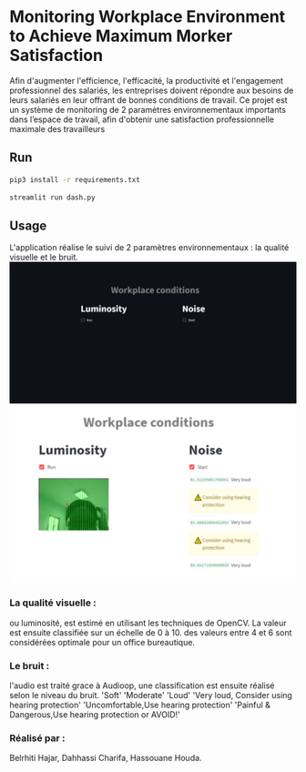 # Monitoring Workplace Environment to Achieve Maximum Morker Satisfaction

Afin d'augmenter l'efficience, l'efficacité, la productivité et l'engagement professionnel des salariés, les entreprises doivent répondre aux besoins de leurs salariés en leur offrant de bonnes conditions de travail. Ce projet est un système de monitoring de 2 paramètres environnementaux importants dans l’espace de travail, afin d'obtenir une satisfaction professionnelle maximale des travailleurs


## Run

```bash
pip3 install -r requirements.txt
```

```bash
streamlit run dash.py
```

## Usage

L'application réalise le suivi de 2 paramètres environnementaux : la qualité visuelle et le bruit.
![pic1](https://github.com/Hajariiii/monitory_workplace_environmant/blob/main/pic1.png?raw=true)
![pic2](https://github.com/Hajariiii/monitory_workplace_environmant/blob/main/pic2.png?raw=true)

### La qualité visuelle :
ou luminosité, est estimé en utilisant les techniques de OpenCV. La valeur est ensuite classifiée sur un échelle de 0 à 10.
des valeurs entre 4 et 6 sont considérées optimale pour un office bureautique.

### Le bruit :
l'audio est traité grace à Audioop, une classification est ensuite réalisé selon le niveau du bruit. 
'Soft'
'Moderate'
'Loud'
'Very loud, Consider using hearing protection'
'Uncomfortable,Use hearing protection'
'Painful & Dangerous,Use hearing protection or AVOID!'

### Réalisé par : 
Belrhiti Hajar, Dahhassi Charifa, Hassouane Houda.
